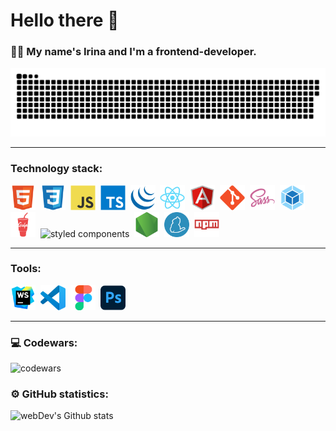 # Hello there 👋

### 👨‍💻 My name's Irina and I'm a frontend-developer. 

<p align="center">
 <img width="600" src="assets/github-snake.svg" alt="snake"/>
</p>

---

### Technology stack:
<div>
  <img src="https://github.com/devicons/devicon/blob/master/icons/html5/html5-original.svg" title="html5" alt="html5" width="40" height="40"/>&nbsp
  <img src="https://github.com/devicons/devicon/blob/master/icons/css3/css3-original.svg" title="css" alt="css" width="40" height="40"/>&nbsp
  <img src="https://github.com/devicons/devicon/blob/master/icons/javascript/javascript-original.svg" title="javascript" alt="javascript" width="40" height="40"/>&nbsp
  <img src="https://github.com/devicons/devicon/blob/master/icons/typescript/typescript-original.svg" title="typescript" alt="typescript" width="40" height="40"/>&nbsp
  <img src="https://github.com/devicons/devicon/blob/master/icons/jquery/jquery-plain.svg" title="jquery" alt="jquery" width="40" height="40"/>&nbsp
  <img src="https://github.com/devicons/devicon/blob/master/icons/react/react-original.svg" title="react" alt="react" width="40" height="40"/>&nbsp
  <img src="https://github.com/devicons/devicon/blob/master/icons/angularjs/angularjs-original.svg" title="angular" alt="angular" width="40" height="40"/>&nbsp
  <img src="https://github.com/devicons/devicon/blob/master/icons/git/git-original.svg" title="git" alt="git" width="40" height="40"/>&nbsp
  <img src="https://github.com/devicons/devicon/blob/master/icons/sass/sass-original.svg" title="sass/scss" alt="sass/scss" width="40" height="40"/>&nbsp;
  <img src="https://github.com/devicons/devicon/blob/master/icons/webpack/webpack-original.svg" title="webpack" alt="webpack" width="40" height="40"/>&nbsp;
  <img src="https://github.com/devicons/devicon/blob/master/icons/gulp/gulp-plain.svg" title="gulp" alt="gulp" width="40" height="40"/>&nbsp
  <img src="https://github.com/styled-components/brand/blob/master/styled-components.svg" title="styledcomponents" alt="styled components" width="40" height="40"/>&nbsp
 <img src="https://github.com/devicons/devicon/blob/master/icons/nodejs/nodejs-original.svg" title="nodejs" alt="nodejs" width="40" height="40"/>&nbsp
 <img src="https://github.com/devicons/devicon/blob/master/icons/yarn/yarn-original.svg" title="yarn" alt="yarn" width="40" height="40"/>&nbsp
  <img src="https://github.com/devicons/devicon/blob/master/icons/npm/npm-original-wordmark.svg" title="npm" alt="npm" width="40" height="40"/>&nbsp
</div>

---

### Tools:
<div>
  <img src="https://github.com/devicons/devicon/blob/master/icons/webstorm/webstorm-original.svg" title="figma" alt="figma" width="40" height="40"/>&nbsp;
  <img src="https://github.com/devicons/devicon/blob/master/icons/vscode/vscode-original.svg" title="figma" alt="figma" width="40" height="40"/>&nbsp;
  <img src="https://github.com/devicons/devicon/blob/master/icons/figma/figma-original.svg" title="figma" alt="figma" width="40" height="40"/>&nbsp;
  <img src="https://github.com/devicons/devicon/blob/master/icons/photoshop/photoshop-original.svg" title="photoshop" alt="photoshop" width="40" height="40"/>&nbsp;
</div>

---

### 💻 Codewars:

![codewars](https://www.codewars.com/users/ibdkn/badges/large)

### ⚙️ GitHub statistics:

<img align="left" src="http://github-readme-streak-stats.herokuapp.com?user=ibdkn&theme=dark&background=000000" alt="webDev's Github stats" />


